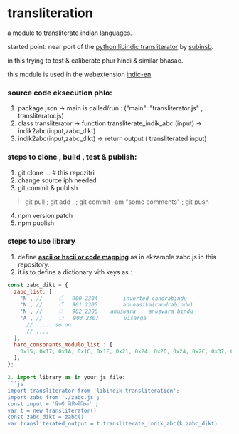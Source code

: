 # transliteration

a module to transliterate indian languages.

started point: near port of the [python libindic transliterator](https://github.com/libindic/transliteration/) by [subinsb](http://subinsb.com).

in this trying to test & caliberate phur hindi & similar bhasae.

this module is used in the webextension [indic-en](//subinsb.com/indicen/).

### source code eksecution phlo:
1. package.json -> main is called/run : ("main": "transliterator.js" , transliterator.js)
2. class transliterator -> function transliterate_indik_abc (input) -> indik2abc(input,zabc_dikt)
3. indik2abc(input,zabc_dikt) -> return output ( transliterated input)

### steps to clone , build , test & publish:
1. git clone ... # this repozitri
2. change source iph needed
3. git commit & publish
  > git pull ; git add . ; git commit -am "some comments" ; git push
4. npm version patch
5. npm publish

### steps to use library
1. define **[ascii or hscii or code mapping][code_map_sheet]** as in ekzample zabc.js in this repository.
  1. it is to define a dictionary vith keys as :
```js
const zabc_dikt = {
  zabc_list: [
    'N', // 	ऀ	900	2304		inverted candrabindu
    'N', // 	ँ	901	2305		anunasika(candrabindu)
    'N', // 	ं	902	2306	anuswara	anusvara bindu
    'A', // 	ः	903	2307		visarga
      // ..... so on
      // ....
  ],
  hard_consonants_modulo_list : [
    0x15, 0x17, 0x1A, 0x1C, 0x1F, 0x21, 0x24, 0x26, 0x2A, 0x2C, 0x37, 0x58, 0x5A, 0x5B, 0x79, 0x7C, 0x7E, 0x7F,
  ],
};

2. import library as in your js file:
```js
import transliterator from 'libindik-transliteration';
import zabc from './zabc.js';
const input = 'हिन्दी विकिपीडिया' ;
var t = new transliterator()
const zabc_dikt = zabc()
var transliterated_output = t.transliterate_indik_abc(k,zabc_dikt)
```

[code_map_sheet]: https://docs.google.com/spreadsheets/d/e/2PACX-1vRYY_On0oQlYqCH8KrAuNy9nxnUKRx9dG6UvjoZjbP1ZVeXX6VcHl-sU2yg9jbAFszCcNZ5STK47_rz/pubhtml
